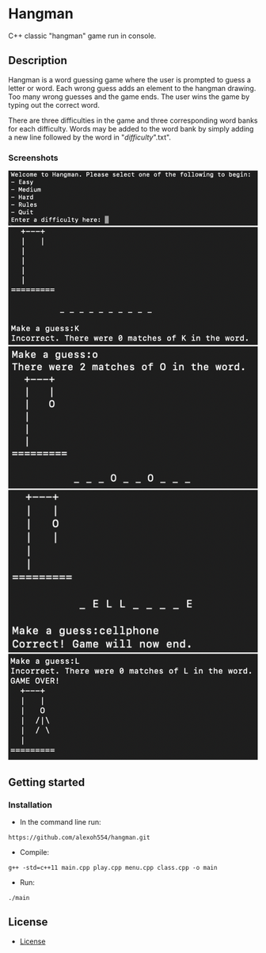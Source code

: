 # Hangman
C++ classic "hangman" game run in console.

## Description
Hangman is a word guessing game where the user is prompted to guess a letter or word. Each wrong guess adds an element to the hangman drawing. Too many wrong guesses and the game ends. The user wins the game by typing out the correct word. 

There are three difficulties in the game and three corresponding word banks for each difficulty. Words may be added to the word bank by simply adding a new line followed by the word in "*difficulty*".txt".

### Screenshots
![Screenshot](/static/intro.png?raw=true)
![Screenshot](/static/incorrect_guess.png?raw=true)
![Screenshot](/static/correct_guess.png?raw=true)
![Screenshot](/static/game_won.png?raw=true)
![Screenshot](/static/game_lost.png?raw=true)


## Getting started
### Installation
* In the command line run:
```
https://github.com/alexoh554/hangman.git
```

* Compile:
```
g++ -std=c++11 main.cpp play.cpp menu.cpp class.cpp -o main
```

* Run:
```
./main
```

## License
* [License](LICENSE.md)

